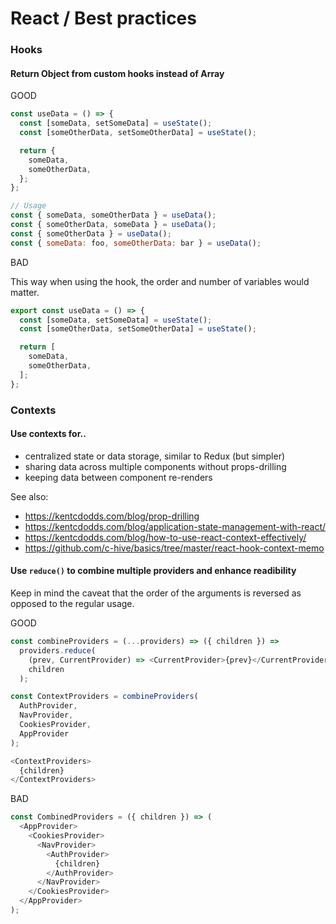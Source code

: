# React / Best practices

### Hooks

#### Return Object from custom hooks instead of Array

GOOD

```js
const useData = () => {
  const [someData, setSomeData] = useState();
  const [someOtherData, setSomeOtherData] = useState();

  return {
    someData,
    someOtherData,
  };
};

// Usage
const { someData, someOtherData } = useData();
const { someOtherData, someData } = useData();
const { someOtherData } = useData();
const { someData: foo, someOtherData: bar } = useData();
```

BAD

This way when using the hook, the order and number of variables would matter.

```js
export const useData = () => {
  const [someData, setSomeData] = useState();
  const [someOtherData, setSomeOtherData] = useState();

  return [
    someData,
    someOtherData,
  ];
};
```

### Contexts

#### Use contexts for..

- centralized state or data storage, similar to Redux (but simpler)
- sharing data across multiple components without props-drilling
- keeping data between component re-renders

See also:
- https://kentcdodds.com/blog/prop-drilling
- https://kentcdodds.com/blog/application-state-management-with-react/
- https://kentcdodds.com/blog/how-to-use-react-context-effectively/
- https://github.com/c-hive/basics/tree/master/react-hook-context-memo

#### Use `reduce()` to combine multiple providers and enhance readibility

Keep in mind the caveat that the order of the arguments is reversed as opposed to the regular usage.

GOOD

```js
const combineProviders = (...providers) => ({ children }) =>
  providers.reduce(
    (prev, CurrentProvider) => <CurrentProvider>{prev}</CurrentProvider>,
    children
  );

const ContextProviders = combineProviders(
  AuthProvider,
  NavProvider,
  CookiesProvider,
  AppProvider
);

<ContextProviders>
  {children}
</ContextProviders>
```

BAD

```js
const CombinedProviders = ({ children }) => (
  <AppProvider>
    <CookiesProvider>
      <NavProvider>
        <AuthProvider>
          {children}
        </AuthProvider>
      </NavProvider>
    </CookiesProvider>
  </AppProvider>
);
```
